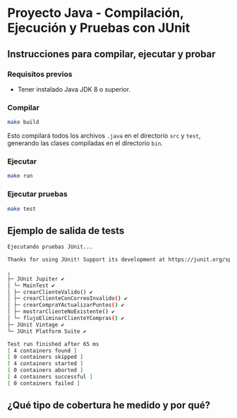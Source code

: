 # Proyecto Java - Compilación, Ejecución y Pruebas con JUnit

## Instrucciones para compilar, ejecutar y probar

### Requisitos previos

- Tener instalado Java JDK 8 o superior.

### Compilar

```bash
make build
```

Esto compilará todos los archivos `.java` en el directorio `src` y `test`, generando las clases compiladas en el directorio `bin`.

### Ejecutar

```bash
make run
```

### Ejecutar pruebas

```bash
make test
```

## Ejemplo de salida de tests
```bash
Ejecutando pruebas JUnit...

Thanks for using JUnit! Support its development at https://junit.org/sponsoring

╷
├─ JUnit Jupiter ✔
│ └─ MainTest ✔
│ ├─ crearClienteValido() ✔
│ ├─ crearClienteConCorreoInvalido() ✔
│ ├─ crearCompraYActualizarPuntos() ✔
│ ├─ mostrarClienteNoExistente() ✔
│ └─ flujoEliminarClienteYCompras() ✔
├─ JUnit Vintage ✔
└─ JUnit Platform Suite ✔

Test run finished after 65 ms
[ 4 containers found ]
[ 0 containers skipped ]
[ 4 containers started ]
[ 0 containers aborted ]
[ 4 containers successful ]
[ 0 containers failed ]
```

## ¿Qué tipo de cobertura he medido y por qué?
